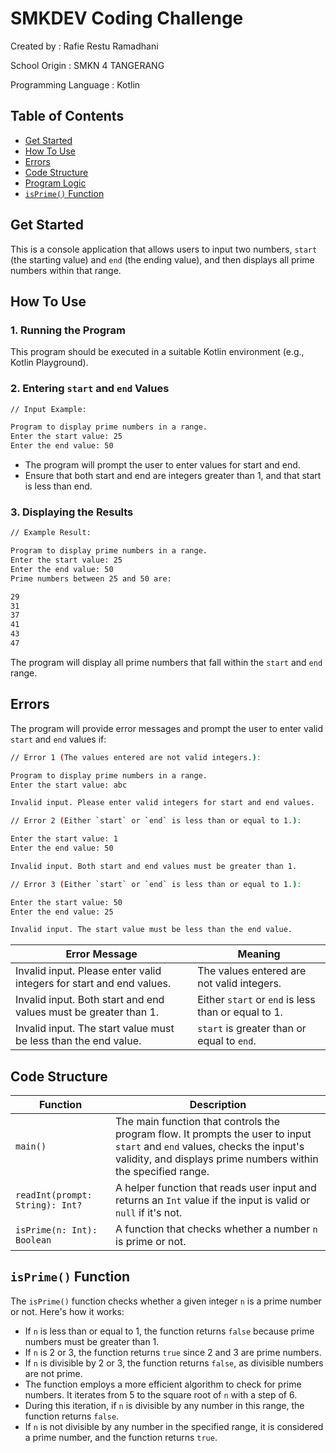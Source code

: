 # SMKDEV Coding Challenge

Created by            : Rafie Restu Ramadhani

School Origin         : SMKN 4 TANGERANG

Programming Language  : Kotlin

## Table of Contents
- [Get Started]()
- [How To Use]()
- [Errors]()
- [Code Structure]()
- [Program Logic]()
- [`isPrime()` Function]()

## Get Started

This is a console application that allows users to input two numbers, `start` (the starting value) and `end` (the ending value), and then displays all prime numbers within that range.

## How To Use

### 1. Running the Program

This program should be executed in a suitable Kotlin environment (e.g., Kotlin Playground).

### 2. Entering `start` and `end` Values

```bash
// Input Example:

Program to display prime numbers in a range.
Enter the start value: 25
Enter the end value: 50
```

- The program will prompt the user to enter values for start and end.
- Ensure that both start and end are integers greater than 1, and that start is less than end.

### 3. Displaying the Results

```bash
// Example Result:

Program to display prime numbers in a range.
Enter the start value: 25
Enter the end value: 50
Prime numbers between 25 and 50 are:

29
31
37
41
43
47
```

The program will display all prime numbers that fall within the `start` and `end` range.

## Errors

The program will provide error messages and prompt the user to enter valid `start` and `end` values if:

```bash
// Error 1 (The values entered are not valid integers.):

Program to display prime numbers in a range.
Enter the start value: abc

Invalid input. Please enter valid integers for start and end values.

// Error 2 (Either `start` or `end` is less than or equal to 1.):

Enter the start value: 1
Enter the end value: 50

Invalid input. Both start and end values must be greater than 1.

// Error 3 (Either `start` or `end` is less than or equal to 1.):

Enter the start value: 50
Enter the end value: 25

Invalid input. The start value must be less than the end value.
```

| Error Message                                | Meaning                                        |
| ------------------------------------------- | ---------------------------------------------- |
| Invalid input. Please enter valid integers for start and end values. | The values entered are not valid integers.     |
| Invalid input. Both start and end values must be greater than 1. | Either `start` or `end` is less than or equal to 1. |
| Invalid input. The start value must be less than the end value. | `start` is greater than or equal to `end`.     |

## Code Structure

| Function                   | Description                                                                                              |
| -------------------------- | -------------------------------------------------------------------------------------------------------- |
| `main()`                   | The main function that controls the program flow. It prompts the user to input `start` and `end` values, checks the input's validity, and displays prime numbers within the specified range. |
| `readInt(prompt: String): Int?` | A helper function that reads user input and returns an `Int` value if the input is valid or `null` if it's not. |
| `isPrime(n: Int): Boolean` | A function that checks whether a number `n` is prime or not.                                            |

## `isPrime()` Function

The `isPrime()` function checks whether a given integer `n` is a prime number or not. Here's how it works:

- If `n` is less than or equal to 1, the function returns `false` because prime numbers must be greater than 1.
- If `n` is 2 or 3, the function returns `true` since 2 and 3 are prime numbers.
- If `n` is divisible by 2 or 3, the function returns `false`, as divisible numbers are not prime.
- The function employs a more efficient algorithm to check for prime numbers. It iterates from 5 to the square root of `n` with a step of 6.
- During this iteration, if `n` is divisible by any number in this range, the function returns `false`.
- If `n` is not divisible by any number in the specified range, it is considered a prime number, and the function returns `true`.
